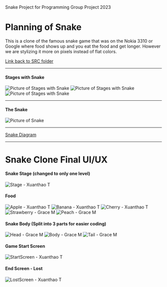 Snake Project for Programming Group Project 2023

#  Planning of Snake

This is a clone of the famous snake game that was on the Nokia 3310 or Google where food shows up and you eat the food and get longer. However we are stylizing it more on pixels instead of flat colors. 

[Link back to SRC folder](https://github.com/LemScoot/Group-Project-for-Programming-2023/tree/main/src)


***

#### Stages with Snake

![Picture of Stages with Snake](https://github.com/LemScoot/Group-Project-for-Programming-2023/blob/main/Snake%20Clone/Images%20for%20Snake%20Clone/Freezelvl.png)
![Picture of Stages with Snake](https://github.com/LemScoot/Group-Project-for-Programming-2023/blob/main/Snake%20Clone/Images%20for%20Snake%20Clone/basiclvl.png)
![Picture of Stages with Snake](https://github.com/LemScoot/Group-Project-for-Programming-2023/blob/main/Snake%20Clone/Images%20for%20Snake%20Clone/cratelvl.png)
***

#### The Snake

![Picture of Snake](https://github.com/LemScoot/Group-Project-for-Programming-2023/blob/main/Snake%20Clone/Images%20for%20Snake%20Clone/snake.png)

***

[Snake Diagram](https://drive.google.com/file/d/1VQX7soRc8v5_38ixeIj54raUgkDGsGOM/view?usp=sharing)

***

# Snake Clone Final UI/UX
#### Snake Stage (changed to only one level)
![Stage - Xuanthao T](https://github.com/LemScoot/Group-Project-for-Programming-2023/blob/main/Snake%20Clone/Images%20for%20Snake%20Clone/Stage1Xuanthao.png)

#### Food
![Apple - Xuanthao T](https://github.com/LemScoot/Group-Project-for-Programming-2023/blob/main/Snake%20Clone/Images%20for%20Snake%20Clone/appleXuanthaoT.png)
![Banana - Xuanthao T](https://github.com/LemScoot/Group-Project-for-Programming-2023/blob/main/Snake%20Clone/Images%20for%20Snake%20Clone/bananaXuanthaoT.png)
![Cherry - Xuanthao T](https://github.com/LemScoot/Group-Project-for-Programming-2023/blob/main/Snake%20Clone/Images%20for%20Snake%20Clone/cherryXuanthaoT.png)
![Strawberry - Grace M](https://github.com/LemScoot/Group-Project-for-Programming-2023/blob/main/Snake%20Clone/Images%20for%20Snake%20Clone/StrawberryGM.png)
![Peach - Grace M](https://github.com/LemScoot/Group-Project-for-Programming-2023/blob/main/Snake%20Clone/Images%20for%20Snake%20Clone/PeachGM-1.png.png)

#### Snake Body (Split into 3 parts for easier coding)
![Head - Grace M](https://github.com/LemScoot/Group-Project-for-Programming-2023/blob/main/Snake%20Clone/Images%20for%20Snake%20Clone/SnakeInCodeHeadGminYellow.png-1.png.png)
![Body - Grace M](https://github.com/LemScoot/Group-Project-for-Programming-2023/blob/main/Snake%20Clone/Images%20for%20Snake%20Clone/SnakeInCodeMiddleGminYellow-1.png.png)
![Tail - Grace M](https://github.com/LemScoot/Group-Project-for-Programming-2023/blob/main/Snake%20Clone/Images%20for%20Snake%20Clone/SnakeInCodeTailGminYellow-1.png.png)

#### Game Start Screen
![StartScreen - Xuanthao T](https://github.com/LemScoot/Group-Project-for-Programming-2023/blob/main/Snake%20Clone/Images%20for%20Snake%20Clone/startscreen1Xuan.gif)

#### End Screen - Lost
![LostScreen - Xuanthao T](https://github.com/LemScoot/Group-Project-for-Programming-2023/blob/main/Snake%20Clone/Images%20for%20Snake%20Clone/LostScreenXuan.png)

